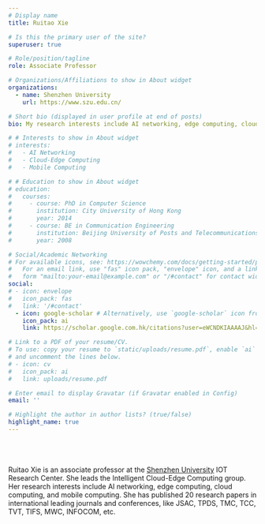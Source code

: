 ```yaml
---
# Display name
title: Ruitao Xie

# Is this the primary user of the site?
superuser: true

# Role/position/tagline
role: Associate Professor

# Organizations/Affiliations to show in About widget
organizations:
  - name: Shenzhen University
    url: https://www.szu.edu.cn/

# Short bio (displayed in user profile at end of posts)
bio: My research interests include AI networking, edge computing, cloud computing, and mobile computing.

# # Interests to show in About widget
# interests:
#   - AI Networking
#   - Cloud-Edge Computing
#   - Mobile Computing

# # Education to show in About widget
# education:
#   courses:
#     - course: PhD in Computer Science
#       institution: City University of Hong Kong
#       year: 2014
#     - course: BE in Communication Engineering
#       institution: Beijing University of Posts and Telecommunications
#       year: 2008

# Social/Academic Networking
# For available icons, see: https://wowchemy.com/docs/getting-started/page-builder/#icons
#   For an email link, use "fas" icon pack, "envelope" icon, and a link in the
#   form "mailto:your-email@example.com" or "/#contact" for contact widget.
social:
# - icon: envelope
#   icon_pack: fas
#   link: '/#contact'
  - icon: google-scholar # Alternatively, use `google-scholar` icon from `ai` icon pack
    icon_pack: ai
    link: https://scholar.google.com.hk/citations?user=eWCNDKIAAAAJ&hl=en

# Link to a PDF of your resume/CV.
# To use: copy your resume to `static/uploads/resume.pdf`, enable `ai` icons in `params.toml`,
# and uncomment the lines below.
# - icon: cv
#   icon_pack: ai
#   link: uploads/resume.pdf

# Enter email to display Gravatar (if Gravatar enabled in Config)
email: ''

# Highlight the author in author lists? (true/false)
highlight_name: true
---
```


<br><br><br>
Ruitao Xie is an associate professor at the [Shenzhen University](https://www.szu.edu.cn/) IOT Research Center. She leads the Intelligent Cloud-Edge Computing group. Her research interests include AI networking, edge computing, cloud computing, and mobile computing. She has published 20 research papers in international leading journals and conferences, like JSAC, TPDS, TMC, TCC, TVT, TIFS, MWC, INFOCOM, etc.


<!-- {{< icon name="download" pack="fas" >}} Download my {{< staticref "uploads/demo_resume.pdf" "newtab" >}}resumé{{< /staticref >}}. -->
